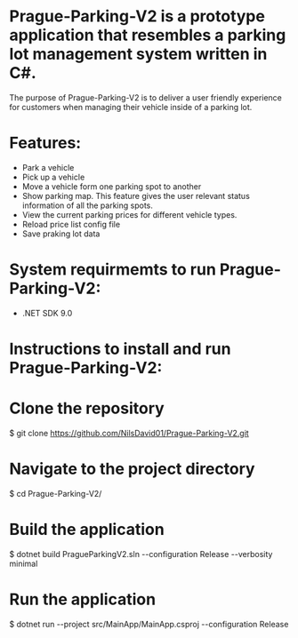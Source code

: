 # Prague-Parking-V2 is a prototype application that resembles a parking lot management system written in C#. 

The purpose of Prague-Parking-V2 is to deliver a user friendly experience for customers when managing their vehicle inside of a parking lot. 

# Features: 
* Park a vehicle
* Pick up a vehicle
* Move a vehicle form one parking spot to another
* Show parking map. This feature gives the user relevant status information of all the parking spots.
* View the current parking prices for different vehicle types.
* Reload price list config file
* Save praking lot data 

# System requirmemts to run Prague-Parking-V2:
- .NET SDK 9.0 

# Instructions to install and run Prague-Parking-V2:
# Clone the repository
$ git clone https://github.com/NilsDavid01/Prague-Parking-V2.git

# Navigate to the project directory
$ cd Prague-Parking-V2/

# Build the application
$ dotnet build PragueParkingV2.sln --configuration Release --verbosity minimal

# Run the application
$ dotnet run --project src/MainApp/MainApp.csproj --configuration Release

